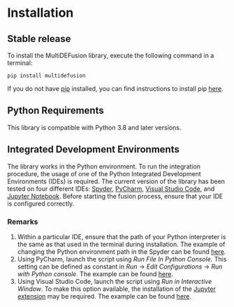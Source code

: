 # Installation

## Stable release

To install the MultiDEFusion library, execute the following command in a terminal:

```
pip install multidefusion
```

If you do not have [pip](https://pip.pypa.io) installed, you can find instructions to install pip [here](http://docs.python-guide.org/en/latest/starting/installation/).

## Python Requirements

This library is compatible with Python 3.8 and later versions.

## Integrated Development Environments

The library works in the Python environment. To run the integration procedure, the usage of one of the Python Integrated Development Environments (IDEs) is required. The current version of the library has been tested on four different IDEs: [Spyder](https://www.spyder-ide.org/), [PyCharm](https://www.jetbrains.com/pycharm/), [Visual Studio Code](https://code.visualstudio.com/), and [Jupyter Notebook](https://jupyter.org/). Before starting the fusion process, ensure that your IDE is configured correctly.

### Remarks

1. Within a particular IDE, ensure that the path of your Python interpreter is the same as that used in the terminal during installation. The example of changing the Python environment path in the Spyder can be found [here](https://docs.spyder-ide.org/current/faq.html#using-existing-environment).
2. Using PyCharm, launch the script using *Run File In Python Console*. This setting can be defined as constant in *Run* &#8594; *Edit Configurations* &#8594; *Run with Python console*. The example can be found [here](https://stackoverflow.com/questions/16874046/running-a-module-from-the-pycharm-console).
3. Using Visual Studio Code, launch the script using *Run in Interactive Window*. To make this option available, the installation of the [Jupyter extension](https://code.visualstudio.com/docs/python/jupyter-support-py) may be required. The example can be found [here](https://stackoverflow.com/questions/75237574/get-the-python-console-in-a-vscode).


